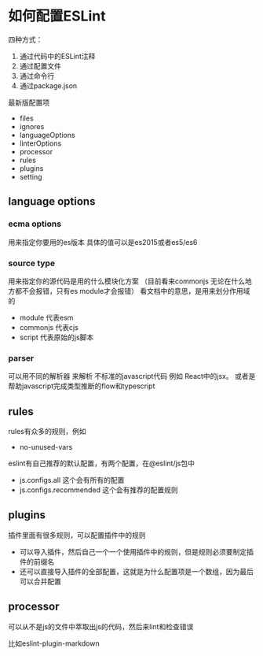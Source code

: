 # 如何配置ESLint

四种方式：
1. 通过代码中的ESLint注释
2. 通过配置文件
3. 通过命令行
4. 通过package.json


最新版配置项
- files
- ignores
- languageOptions
- linterOptions
- processor
- rules
- plugins
- setting

## language options
### ecma options
用来指定你要用的es版本
具体的值可以是es2015或者es5/es6

### source type
用来指定你的源代码是用的什么模块化方案
（目前看来commonjs 无论在什么地方都不会报错，只有es module才会报错）
看文档中的意思，是用来划分作用域的
- module 代表esm
- commonjs 代表cjs
- script 代表原始的js脚本

### parser
可以用不同的解析器  来解析 不标准的javascript代码
例如 React中的jsx。          或者是帮助javascript完成类型推断的flow和typescript

## rules
rules有众多的规则，例如
- no-unused-vars


eslint有自己推荐的默认配置，有两个配置，在@eslint/js包中
- js.configs.all 这个会有所有的配置
- js.configs.recommended 这个会有推荐的配置规则
## plugins
插件里面有很多规则，可以配置插件中的规则

- 可以导入插件，然后自己一个一个使用插件中的规则，但是规则必须要制定插件的前缀名
- 还可以直接导入插件的全部配置，这就是为什么配置项是一个数组，因为最后可以合并配置

## processor
可以从不是js的文件中萃取出js的代码，然后来lint和检查错误

比如eslint-plugin-markdown